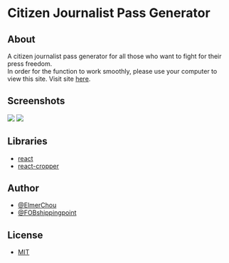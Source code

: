 # Citizen Journalist Pass Generator

## About

A citizen journalist pass generator for all those who want to fight for their press freedom.  
In order for the function to work smoothly, please use your computer to view this site.
Visit site [here](https://elmerchou.github.io/journalist_pass/).

## Screenshots

![](https://i.imgur.com/j5s5pDu.png)
![](https://i.imgur.com/COuRFKe.png)

## Libraries

- [react](https://www.npmjs.com/package/react)
- [react-cropper](https://www.npmjs.com/package/react-cropper)

## Author

- [@ElmerChou](https://github.com/elmerchou)
- [@FOBshippingpoint](https://github.com/FOBshippingpoint)

## License

- [MIT](https://choosealicense.com/licenses/mit/)
